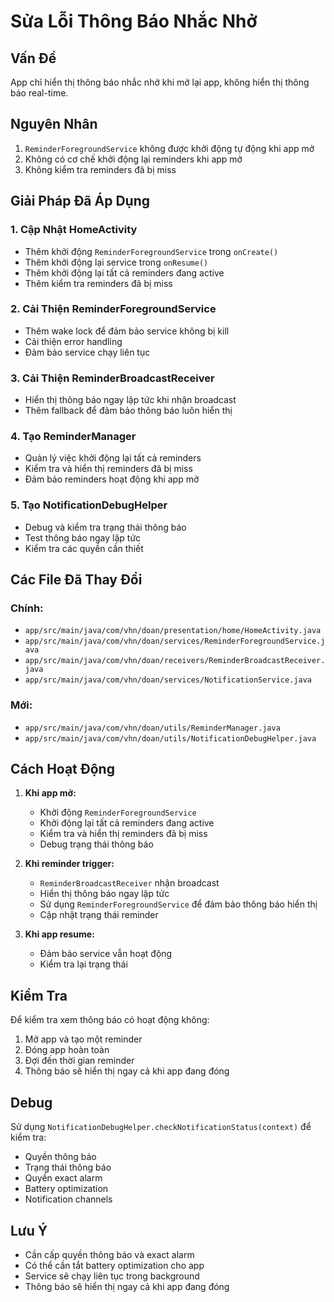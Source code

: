 # Sửa Lỗi Thông Báo Nhắc Nhở

## Vấn Đề
App chỉ hiển thị thông báo nhắc nhở khi mở lại app, không hiển thị thông báo real-time.

## Nguyên Nhân
1. `ReminderForegroundService` không được khởi động tự động khi app mở
2. Không có cơ chế khởi động lại reminders khi app mở
3. Không kiểm tra reminders đã bị miss

## Giải Pháp Đã Áp Dụng

### 1. Cập Nhật HomeActivity
- Thêm khởi động `ReminderForegroundService` trong `onCreate()`
- Thêm khởi động lại service trong `onResume()`
- Thêm khởi động lại tất cả reminders đang active
- Thêm kiểm tra reminders đã bị miss

### 2. Cải Thiện ReminderForegroundService
- Thêm wake lock để đảm bảo service không bị kill
- Cải thiện error handling
- Đảm bảo service chạy liên tục

### 3. Cải Thiện ReminderBroadcastReceiver
- Hiển thị thông báo ngay lập tức khi nhận broadcast
- Thêm fallback để đảm bảo thông báo luôn hiển thị

### 4. Tạo ReminderManager
- Quản lý việc khởi động lại tất cả reminders
- Kiểm tra và hiển thị reminders đã bị miss
- Đảm bảo reminders hoạt động khi app mở

### 5. Tạo NotificationDebugHelper
- Debug và kiểm tra trạng thái thông báo
- Test thông báo ngay lập tức
- Kiểm tra các quyền cần thiết

## Các File Đã Thay Đổi

### Chính:
- `app/src/main/java/com/vhn/doan/presentation/home/HomeActivity.java`
- `app/src/main/java/com/vhn/doan/services/ReminderForegroundService.java`
- `app/src/main/java/com/vhn/doan/receivers/ReminderBroadcastReceiver.java`
- `app/src/main/java/com/vhn/doan/services/NotificationService.java`

### Mới:
- `app/src/main/java/com/vhn/doan/utils/ReminderManager.java`
- `app/src/main/java/com/vhn/doan/utils/NotificationDebugHelper.java`

## Cách Hoạt Động

1. **Khi app mở:**
   - Khởi động `ReminderForegroundService`
   - Khởi động lại tất cả reminders đang active
   - Kiểm tra và hiển thị reminders đã bị miss
   - Debug trạng thái thông báo

2. **Khi reminder trigger:**
   - `ReminderBroadcastReceiver` nhận broadcast
   - Hiển thị thông báo ngay lập tức
   - Sử dụng `ReminderForegroundService` để đảm bảo thông báo hiển thị
   - Cập nhật trạng thái reminder

3. **Khi app resume:**
   - Đảm bảo service vẫn hoạt động
   - Kiểm tra lại trạng thái

## Kiểm Tra

Để kiểm tra xem thông báo có hoạt động không:

1. Mở app và tạo một reminder
2. Đóng app hoàn toàn
3. Đợi đến thời gian reminder
4. Thông báo sẽ hiển thị ngay cả khi app đang đóng

## Debug

Sử dụng `NotificationDebugHelper.checkNotificationStatus(context)` để kiểm tra:
- Quyền thông báo
- Trạng thái thông báo
- Quyền exact alarm
- Battery optimization
- Notification channels

## Lưu Ý

- Cần cấp quyền thông báo và exact alarm
- Có thể cần tắt battery optimization cho app
- Service sẽ chạy liên tục trong background
- Thông báo sẽ hiển thị ngay cả khi app đang đóng